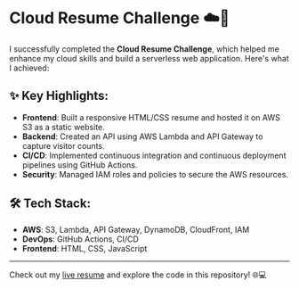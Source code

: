 # Cloud Resume Challenge ☁️🚀

I successfully completed the **Cloud Resume Challenge**, which helped me enhance my cloud skills and build a serverless web application. Here's what I achieved:

## ✨ Key Highlights:

- **Frontend**: Built a responsive HTML/CSS resume and hosted it on AWS S3 as a static website.
- **Backend**: Created an API using AWS Lambda and API Gateway to capture visitor counts.
- **CI/CD**: Implemented continuous integration and continuous deployment pipelines using GitHub Actions.
- **Security**: Managed IAM roles and policies to secure the AWS resources.
  
## 🛠️ Tech Stack:
- **AWS**: S3, Lambda, API Gateway, DynamoDB, CloudFront, IAM
- **DevOps**: GitHub Actions, CI/CD
- **Frontend**: HTML, CSS, JavaScript

---

Check out my [live resume](#) and explore the code in this repository! 🌐💻
